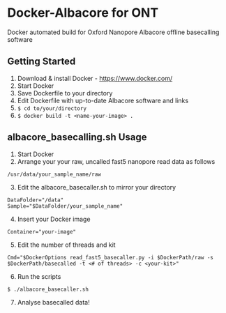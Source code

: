 # Docker-Albacore for ONT
Docker automated build for Oxford Nanopore Albacore offline basecalling software

## Getting Started

1. Download & install Docker - https://www.docker.com/
2. Start Docker
3. Save Dockerfile to your directory
4. Edit Dockerfile with up-to-date Albacore software and links
5. ```$ cd to/your/directory```
6. ```$ docker build -t <name-your-image> .```

## albacore_basecalling.sh Usage

1. Start Docker
2. Arrange your your raw, uncalled fast5 nanopore read data as follows
 ```
 /usr/data/your_sample_name/raw
 ``` 
    
3. Edit the albacore_basecaller.sh to mirror your directory
 ```
 DataFolder="/data"
 Sample="$DataFolder/your_sample_name"
 ``` 
    
4. Insert your Docker image 
 ```
 Container="your-image"
 ```
    
5. Edit the number of threads and kit
 ```
 Cmd="$DockerOptions read_fast5_basecaller.py -i $DockerPath/raw -s $DockerPath/basecalled -t <# of threads> -c <your-kit>"
 ```
    
6. Run the scripts 
 ```
 $ ./albacore_basecaller.sh
 ```
 
7. Analyse basecalled data!
